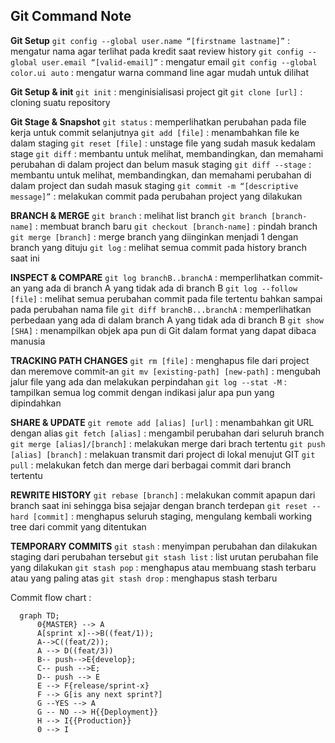 ﻿## Git Command Note
**Git Setup** 
`git config --global user.name “[firstname lastname]”` : mengatur nama agar terlihat pada kredit saat review history
`git config --global user.email “[valid-email]”` : mengatur email 
`git config --global color.ui auto` : mengatur warna command line agar mudah untuk dilihat

**Git Setup & init**
`git init` : menginisialisasi project git
`git clone [url]` : cloning suatu repository

**Git Stage & Snapshot**
`git status` : memperlihatkan perubahan pada file kerja untuk commit selanjutnya
`git add [file]` : menambahkan file ke dalam staging
`git reset [file]` : unstage file yang sudah masuk kedalam stage
`git diff` : membantu untuk melihat, membandingkan, dan memahami perubahan di dalam project dan belum masuk staging
`git diff --stage` : membantu untuk melihat, membandingkan, dan memahami perubahan di dalam project dan sudah masuk staging 
`git commit -m “[descriptive message]”` : melakukan commit pada perubahan project yang dilakukan

**BRANCH & MERGE**
`git branch` : melihat list branch
`git branch [branch-name]` : membuat branch baru
`git checkout [branch-name]` : pindah branch
`git merge [branch]` : merge branch yang diinginkan menjadi 1 dengan branch yang dituju
`git log` : melihat semua commit pada history branch saat ini

**INSPECT & COMPARE**
`git log branchB..branchA` : memperlihatkan commit-an yang ada di branch A yang tidak ada di branch B 
`git log --follow [file]` : melihat semua perubahan commit pada file tertentu bahkan sampai pada perubahan nama file
`git diff branchB...branchA` : memperlihatkan perbedaan yang ada di dalam branch A yang tidak ada di branch B
`git show [SHA]` : menampilkan objek apa pun di Git dalam format yang dapat dibaca manusia

**TRACKING PATH CHANGES** 
`git rm [file]` : menghapus file dari project dan meremove commit-an
`git mv [existing-path] [new-path]` : mengubah jalur file yang ada dan melakukan perpindahan
`git log --stat -M` : tampilkan semua log commit dengan indikasi jalur apa pun yang dipindahkan

**SHARE & UPDATE**
`git remote add [alias] [url]` : menambahkan git URL dengan alias
`git fetch [alias]` : mengambil perubahan dari seluruh branch 
`git merge [alias]/[branch]` : melakukan merge dari brach tertentu
`git push [alias] [branch]` : melakuan transmit dari project di lokal menujut GIT
`git pull` : melakukan fetch dan merge dari berbagai commit dari branch tertentu

**REWRITE HISTORY**
`git rebase [branch]` : melakukan commit apapun dari branch saat ini sehingga bisa sejajar dengan branch terdepan
`git reset --hard [commit]` : menghapus seluruh staging, mengulang kembali working tree dari commit yang ditentukan

**TEMPORARY COMMITS**
`git stash` : menyimpan perubahan dan dilakukan staging dari perubahan tersebut
`git stash list` : list urutan perubahan file yang dilakukan
`git stash pop` : menghapus atau membuang stash terbaru atau yang paling atas
`git stash drop` : menghapus stash terbaru


Commit flow chart : 

```mermaid
  graph TD;
	  0{MASTER} --> A
      A[sprint x]-->B((feat/1));
      A-->C((feat/2));
      A --> D((feat/3))
      B-- push-->E{develop};
      C-- push -->E;
      D-- push --> E
      E --> F{release/sprint-x}
      F --> G[is any next sprint?]
      G --YES --> A
	  G -- NO --> H{{Deployment}}
	  H --> I{{Production}}
	  0 --> I
     
      
```
